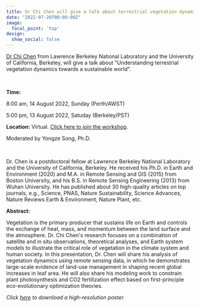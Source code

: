 ```yaml
---
title: Dr Chi Chen will give a talk about terrestrial vegetation dynamics.
date: "2022-07-20T00:00:00Z"
image:
  focal_point: 'top'
design:
  show_social: false
---
```


[Dr Chi Chen](https://sites.google.com/site/chenchichichen/home) from Lawrence Berkeley National Laboratory and the University
of California, Berkeley, will give a talk about "Understanding terrestrial vegetation dynamics towards a sustainable world".

<!--more-->
<br>

**Time:**

8:00 am, 14 August 2022, Sunday (Perth/AWST)

5:00 pm, 13 August 2022, Satuday (Berkeley/PST)

**Location:** Virtual. [Click here to join the workshop](https://au.bbcollab.com/guest/a8940da1b5df48d4a14f175cc484874c).

Moderated by Yongze Song, Ph.D.

<br>

Dr. Chen is a postdoctoral fellow at Lawrence Berkeley National Laboratory and the University of California, Berkeley. He received his Ph.D. in Earth and Environment (2020) and M.A. in Remote Sensing and GIS (2015) from Boston University, and his B.S. in Remote Sensing Engineering (2013) from Wuhan University. He has published about 30 high-quality articles on top journals, e.g., Science, PNAS, Nature Sustainability, Science Advances, Nature Reviews Earth & Environment, Nature Plant, etc.

**Abstract:**

Vegetation is the primary producer that sustains life on Earth and controls the exchange of heat, mass, and momentum between the land surface and the atmosphere. Dr. Chi Chen's research focuses on a combination of satellite and in situ observations, theoretical analyses, and Earth system models to illustrate the critical role of vegetation in the climate system and human society. In this presentation, Dr. Chen will share his analysis of vegetation dynamics using remote sensing data, in which he demonstrates large-scale evidence of land-use management in shaping recent global increases in leaf area. He will also share his modeling work to constrain plant photosynthesis and CO2 fertilization effect based on first-principle eco-evolutionary optimization theories. 

*Click [here](poster-chi-chen.png) to download a high-resolution poster.*